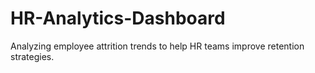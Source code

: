 # HR-Analytics-Dashboard
Analyzing employee attrition trends to help HR teams improve retention strategies.
